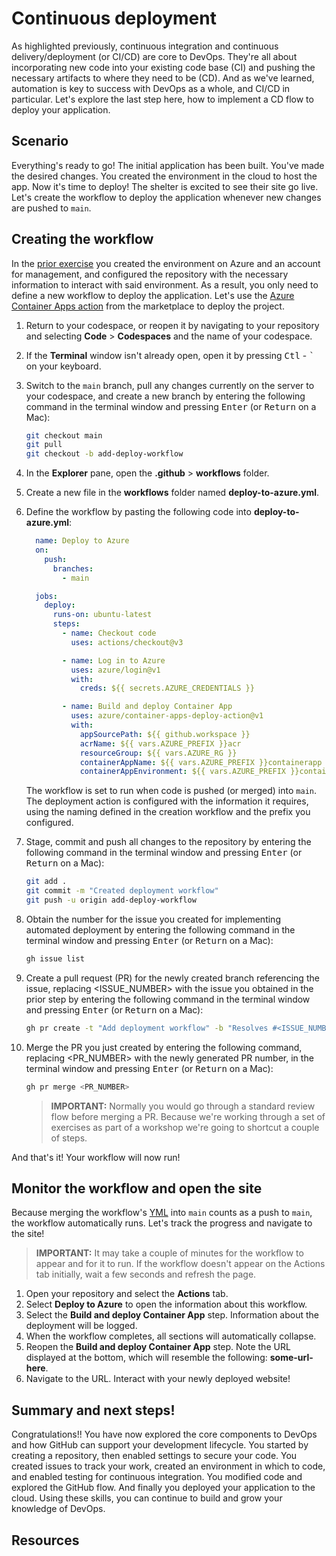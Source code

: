 # Continuous deployment

As highlighted previously, continuous integration and continuous delivery/deployment (or CI/CD) are core to DevOps. They're all about incorporating new code into your existing code base (CI) and pushing the necessary artifacts to where they need to be (CD). And as we've learned, automation is key to success with DevOps as a whole, and CI/CD in particular. Let's explore the last step here, how to implement a CD flow to deploy your application.

## Scenario

Everything's ready to go! The initial application has been built. You've made the desired changes. You created the environment in the cloud to host the app. Now it's time to deploy! The shelter is excited to see their site go live. Let's create the workflow to deploy the application whenever new changes are pushed to `main`.

## Creating the workflow

In the [prior exercise](./7-create-environment.md) you created the environment on Azure and an account for management, and configured the repository with the necessary information to interact with said environment. As a result, you only need to define a new workflow to deploy the application. Let's use the [Azure Container Apps action](https://github.com/marketplace/actions/azure-container-apps-build-and-deploy) from the marketplace to deploy the project.

1. Return to your codespace, or reopen it by navigating to your repository and selecting **Code** > **Codespaces** and the name of your codespace.
1. If the **Terminal** window isn't already open, open it by pressing <kbd>Ctl</kbd> - <kbd>`</kbd> on your keyboard.
1. Switch to the `main` branch, pull any changes currently on the server to your codespace, and create a new branch by entering the following command in the terminal window and pressing <kbd>Enter</kbd> (or <kbd>Return</kbd> on a Mac):

    ```bash
    git checkout main
    git pull
    git checkout -b add-deploy-workflow
    ```

1. In the **Explorer** pane, open the **.github** > **workflows** folder.
1. Create a new file in the **workflows** folder named **deploy-to-azure.yml**.
1. Define the workflow by pasting the following code into **deploy-to-azure.yml**:

    ```yml
      name: Deploy to Azure
      on:
        push:
          branches:
            - main

      jobs:
        deploy:
          runs-on: ubuntu-latest
          steps:
            - name: Checkout code
              uses: actions/checkout@v3

            - name: Log in to Azure
              uses: azure/login@v1
              with:
                creds: ${{ secrets.AZURE_CREDENTIALS }}

            - name: Build and deploy Container App
              uses: azure/container-apps-deploy-action@v1
              with:
                appSourcePath: ${{ github.workspace }}
                acrName: ${{ vars.AZURE_PREFIX }}acr
                resourceGroup: ${{ vars.AZURE_RG }}
                containerAppName: ${{ vars.AZURE_PREFIX }}containerapp
                containerAppEnvironment: ${{ vars.AZURE_PREFIX }}containerappenvironment
    ```

    The workflow is set to run when code is pushed (or merged) into `main`. The deployment action is configured with the information it requires, using the naming defined in the creation workflow and the prefix you configured.

1. Stage, commit and push all changes to the repository by entering the following command in the terminal window and pressing <kbd>Enter</kbd> (or <kbd>Return</kbd> on a Mac):

    ```bash
    git add .
    git commit -m "Created deployment workflow"
    git push -u origin add-deploy-workflow
    ```

1. Obtain the number for the issue you created for implementing automated deployment by entering the following command in the terminal window and pressing <kbd>Enter</kbd> (or <kbd>Return</kbd> on a Mac):

    ```bash
    gh issue list
    ```

1. Create a pull request (PR) for the newly created branch referencing the issue, replacing <ISSUE_NUMBER> with the issue you obtained in the prior step by entering the following command in the terminal window and pressing <kbd>Enter</kbd> (or <kbd>Return</kbd> on a Mac):

    ```bash
    gh pr create -t "Add deployment workflow" -b "Resolves #<ISSUE_NUMBER>"
    ```

1. Merge the PR you just created by entering the following command, replacing <PR_NUMBER> with the newly generated PR number, in the terminal window and pressing <kbd>Enter</kbd> (or <kbd>Return</kbd> on a Mac):

    ```bash
    gh pr merge <PR_NUMBER>
    ```

    > **IMPORTANT:** Normally you would go through a standard review flow before merging a PR. Because we're working through a set of exercises as part of a workshop we're going to shortcut a couple of steps.

And that's it! Your workflow will now run!

## Monitor the workflow and open the site

Because merging the workflow's [YML](https://en.wikipedia.org/wiki/YAML) into `main` counts as a push to `main`, the workflow automatically runs. Let's track the progress and navigate to the site!

> **IMPORTANT:** It may take a couple of minutes for the workflow to appear and for it to run. If the workflow doesn't appear on the Actions tab initially, wait a few seconds and refresh the page.

1. Open your repository and select the **Actions** tab.
1. Select **Deploy to Azure** to open the information about this workflow.
1. Select the **Build and deploy Container App** step. Information about the deployment will be logged.
1. When the workflow completes, all sections will automatically collapse.
1. Reopen the **Build and deploy Container App** step. Note the URL displayed at the bottom, which will resemble the following: **some-url-here**.
1. Navigate to the URL. Interact with your newly deployed website!

## Summary and next steps!

Congratulations!! You have now explored the core components to DevOps and how GitHub can support your development lifecycle. You started by creating a repository, then enabled settings to secure your code. You created issues to track your work, created an environment in which to code, and enabled testing for continuous integration. You modified code and explored the GitHub flow. And finally you deployed your application to the cloud. Using these skills, you can continue to build and grow your knowledge of DevOps.

<!-- Add deletion steps!! -->

## Resources
